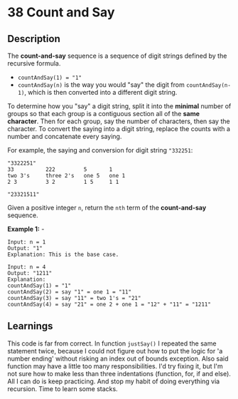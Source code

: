 # 38 Count and Say

## Description

The **count-and-say** sequence is a sequence of digit strings defined by the recursive formula.

- `countAndSay(1) = "1"`
- `countAndSay(n)` is the way you would "say" the digit from `countAndSay(n-1)`, which is then converted into a different digit string.

To determine how you "say" a digit string, split it into the **minimal** number of groups so that each group is a contiguous section all of the **same character**. Then for each group, say the number of characters, then say the character. To convert the saying into a digit string, replace the counts with a number and concatenate every saying.

For example, the saying and conversion for digit string `"332251`:

```text
"3322251"
33          222         5       1
two 3's     three 2's   one 5   one 1
2 3         3 2         1 5     1 1

"23321511"
```

Given a positive integer `n`, return the `nth` term of the **count-and-say** sequence.

**Example 1:** -

```text
Input: n = 1
Output: "1"
Explanation: This is the base case.
```

```text
Input: n = 4
Output: "1211"
Explanation:
countAndSay(1) = "1"
countAndSay(2) = say "1" = one 1 = "11"
countAndSay(3) = say "11" = two 1's = "21"
countAndSay(4) = say "21" = one 2 + one 1 = "12" + "11" = "1211"
```

## Learnings

This code is far from correct. In function `justSay()` I repeated the same statement twice, because I could not figure out how to put the logic for 'a number ending' without risking an index out of bounds exception. Also said function may have a little too many responsibilities. I'd try fixing it, but I'm not sure how to make less than three indentations (function, for, if and else). All I can do is keep practicing. And stop my habit of doing everything via recursion. Time to learn some stacks.